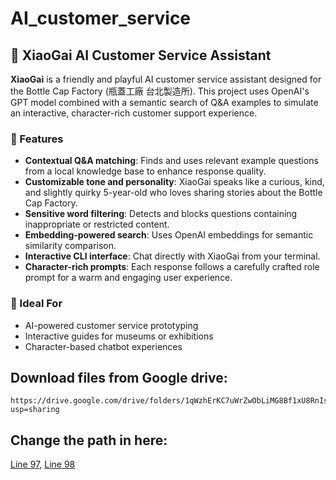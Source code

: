 # AI_customer_service  

## 🧠 XiaoGai AI Customer Service Assistant

**XiaoGai** is a friendly and playful AI customer service assistant designed for the Bottle Cap Factory (瓶蓋工廠 台北製造所). This project uses OpenAI's GPT model combined with a semantic search of Q&A examples to simulate an interactive, character-rich customer support experience.

### 🔹 Features
- **Contextual Q&A matching**: Finds and uses relevant example questions from a local knowledge base to enhance response quality.
- **Customizable tone and personality**: XiaoGai speaks like a curious, kind, and slightly quirky 5-year-old who loves sharing stories about the Bottle Cap Factory.
- **Sensitive word filtering**: Detects and blocks questions containing inappropriate or restricted content.
- **Embedding-powered search**: Uses OpenAI embeddings for semantic similarity comparison.
- **Interactive CLI interface**: Chat directly with XiaoGai from your terminal.
- **Character-rich prompts**: Each response follows a carefully crafted role prompt for a warm and engaging user experience.

### 🔸 Ideal For
- AI-powered customer service prototyping
- Interactive guides for museums or exhibitions
- Character-based chatbot experiences



## Download files from Google drive: 
```
https://drive.google.com/drive/folders/1qWzhErKC7uWrZwObLiMG8Bf1xU8RnIs7?usp=sharing
```

## Change the path in here:

[Line 97](https://github.com/tingchihc/AI_customer_service/blob/935179648f073e3e00cc91f7c67d2074c755787c/app.py#L97), [Line 98](https://github.com/tingchihc/AI_customer_service/blob/935179648f073e3e00cc91f7c67d2074c755787c/app.py#L98)
